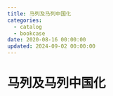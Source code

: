 ```yaml
---
title: 马列及马列中国化
categories:
  - catalog
  - bookcase
date: 2020-08-16 00:00:00
updated: 2024-09-02 00:00:00
---
```


# 马列及马列中国化 #